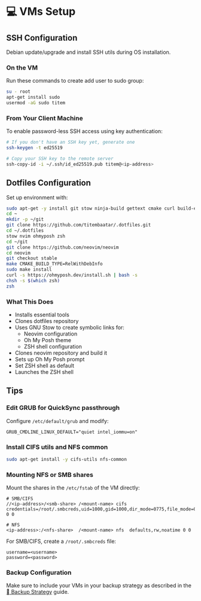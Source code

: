# 💻 VMs Setup

## SSH Configuration
Debian update/upgrade and install SSH utils during OS installation.

### On the VM
Run these commands to create add user to sudo group:
```bash
su - root
apt-get install sudo
usermod -aG sudo titem
```

### From Your Client Machine
To enable password-less SSH access using key authentication:
```bash
# If you don't have an SSH key yet, generate one
ssh-keygen -t ed25519

# Copy your SSH key to the remote server
ssh-copy-id -i ~/.ssh/id_ed25519.pub titem@<ip-address>
```

## Dotfiles Configuration
Set up environment with:
```bash
sudo apt-get -y install git stow ninja-build gettext cmake curl build-essential unzip zsh
cd ~
mkdir -p ~/git
git clone https://github.com/titembaatar/.dotfiles.git
cd ~/.dotfiles
stow nvim ohmyposh zsh
cd ~/git
git clone https://github.com/neovim/neovim
cd neovim
git checkout stable
make CMAKE_BUILD_TYPE=RelWithDebInfo
sudo make install
curl -s https://ohmyposh.dev/install.sh | bash -s
chsh -s $(which zsh)
zsh
```

### What This Does
- Installs essential tools
- Clones dotfiles repository
- Uses GNU Stow to create symbolic links for:
  - Neovim configuration
  - Oh My Posh theme
  - ZSH shell configuration
- Clones neovim repository and build it
- Sets up Oh My Posh prompt
- Set ZSH shell as default
- Launches the ZSH shell

## Tips

### Edit GRUB for QuickSync passthrough
Configure `/etc/default/grub` and modify:
```
GRUB_CMDLINE_LINUX_DEFAULT="quiet intel_iommu=on"
```

### Install CIFS utils and NFS common
```bash
sudo apt-get install -y cifs-utils nfs-common
```

### Mounting NFS or SMB shares
Mount the shares in the `/etc/fstab` of the VM directly:
```
# SMB/CIFS
//<ip-address>/<smb-share> /<mount-name> cifs credentials=/root/.smbcreds,uid=1000,gid=1000,dir_mode=0775,file_mode=0775,_netdev 0 0

# NFS
<ip-address>:/<nfs-share>  /<mount-name> nfs  defaults,rw,noatime 0 0
```

For SMB/CIFS, create a `/root/.smbcreds` file:
```
username=<username>
password=<password>
```

### Backup Configuration
Make sure to include your VMs in your backup strategy as described in the [󰁯 Backup Strategy](./backup/strategy.md) guide.
